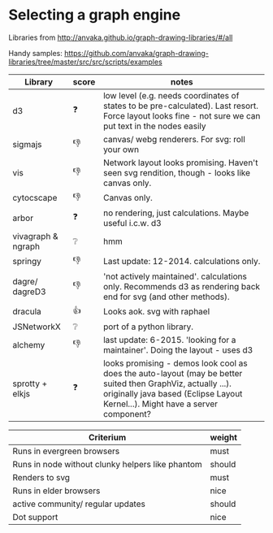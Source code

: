 # Selecting a graph engine

Libraries from http://anvaka.github.io/graph-drawing-libraries/#/all

Handy samples:
https://github.com/anvaka/graph-drawing-libraries/tree/master/src/src/scripts/examples

| Library            | score           | notes                                                                                                                                                                                          |
| ------------------ | --------------- | ---------------------------------------------------------------------------------------------------------------------------------------------------------------------------------------------- |
| d3                 | :question:      | low level (e.g. needs coordinates of states to be pre-calculated). Last resort. Force layout looks fine - not sure we can put text in the nodes easily                                         |
| sigmajs            | :thumbsdown:    | canvas/ webg renderers. For svg: roll your own                                                                                                                                                 |
| vis                | :thumbsdown:    | Network layout looks promising. Haven't seen svg rendition, though - looks like canvas only.                                                                                                   |
| cytocscape         | :thumbsdown:    | Canvas only.                                                                                                                                                                                   |
| arbor              | :question:      | no rendering, just calculations. Maybe useful i.c.w. d3                                                                                                                                        |
| vivagraph & ngraph | :grey_question: | hmm                                                                                                                                                                                            |
| springy            | :thumbsdown:    | Last update: 12-2014. calculations only.                                                                                                                                                       |
| dagre/ dagreD3     | :thumbsdown:    | 'not actively maintained'. calculations only. Recommends d3 as rendering back end for svg (and other methods).                                                                                 |
| dracula            | :thumbsup:      | Looks aok. svg with raphael                                                                                                                                                                    |
| JSNetworkX         | :grey_question: | port of a python library.                                                                                                                                                                      |
| alchemy            | :thumbsdown:    | last update: 6-2015. 'looking for a maintainer'. Doing the layout - uses d3                                                                                                                    |
| sprotty + elkjs    | :question:      | looks promising - demos look cool as does the auto-layout (may be better suited then GraphViz, actually ...). originally java based (Eclipse Layout Kernel...). Might have a server component? |

| Criterium                                        | weight |
| ------------------------------------------------ | ------ |
| Runs in evergreen browsers                       | must   |
| Runs in node without clunky helpers like phantom | should |
| Renders to svg                                   | must   |
| Runs in elder browsers                           | nice   |
| active community/ regular updates                | should |
| Dot support                                      | nice   |
